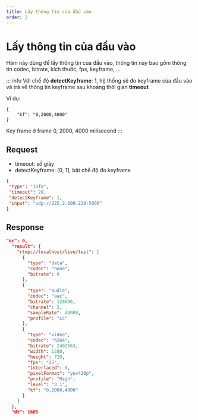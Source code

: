 ```yaml
---
title: Lấy thông tin của đầu vào
order: 3
---
```


# Lấy thông tin của đầu vào

Hàm này dùng để lấy thông tin của đầu vào, thông tin này bao gồm thông tin codec, bitrate, kích thước, fps, keyframe, ...

::: info
Với chế độ **detectKeyframe**: 1, hệ thống sẽ đo keyframe của đầu vào và trả về thông tin keyframe sau khoảng thời gian **timeout**

Ví dụ:

```
{
    "kf": "0,2000,4000"  
}
```

Key frame ở frame 0, 2000, 4000 milisecond
:::

## Request

- timeout: số giây
- detectKeyframe: [0, 1], bật chế độ đo keyframe

```json
{
 "type": "info",
 "timeout": 20,
 "detectKeyframe": 1,
 "input": "udp://225.2.100.228:5000"
}
```

## Response

```json
"ec": 0,
  "result": {
    "rtmp://localhost/live/test": [
      {
        "type": "data",
        "codec": "none",
        "bitrate": 0
      },
      {
        "type": "audio",
        "codec": "aac",
        "bitrate": 128696,
        "channel": 2,
        "sampleRate": 48000,
        "profile": "LC"
      },
      {
        "type": "video",
        "codec": "h264",
        "bitrate": 2402563,
        "width": 1280,
        "height": 720,
        "fps": "25",
        "interlaced": 0,
        "pixelFormat": "yuv420p",
        "profile": "High",
        "level": "3.1",
        "kf": "0,2000,4000"
      }
    ]
  },
  "dt": 1605
```